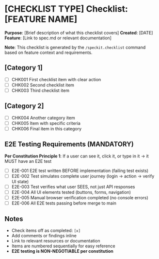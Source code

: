 # [CHECKLIST TYPE] Checklist: [FEATURE NAME]

**Purpose**: [Brief description of what this checklist covers]
**Created**: [DATE]
**Feature**: [Link to spec.md or relevant documentation]

**Note**: This checklist is generated by the `/speckit.checklist` command based on feature context and requirements.

<!-- 
  ============================================================================
  IMPORTANT: The checklist items below are SAMPLE ITEMS for illustration only.
  
  The /speckit.checklist command MUST replace these with actual items based on:
  - User's specific checklist request
  - Feature requirements from spec.md
  - Technical context from plan.md
  - Implementation details from tasks.md
  
  DO NOT keep these sample items in the generated checklist file.
  ============================================================================
-->

## [Category 1]

- [ ] CHK001 First checklist item with clear action
- [ ] CHK002 Second checklist item
- [ ] CHK003 Third checklist item

## [Category 2]

- [ ] CHK004 Another category item
- [ ] CHK005 Item with specific criteria
- [ ] CHK006 Final item in this category

## E2E Testing Requirements (MANDATORY)

**Per Constitution Principle 1**: If a user can see it, click it, or type in it → it MUST have an E2E test

- [ ] E2E-001 E2E test written BEFORE implementation (failing test exists)
- [ ] E2E-002 Test simulates complete user journey (login → action → verify UI state)
- [ ] E2E-003 Test verifies what user SEES, not just API responses
- [ ] E2E-004 All UI elements tested (buttons, forms, navigation)
- [ ] E2E-005 Manual browser verification completed (no console errors)
- [ ] E2E-006 All E2E tests passing before merge to main

## Notes

- Check items off as completed: `[x]`
- Add comments or findings inline
- Link to relevant resources or documentation
- Items are numbered sequentially for easy reference
- **E2E testing is NON-NEGOTIABLE per constitution**

